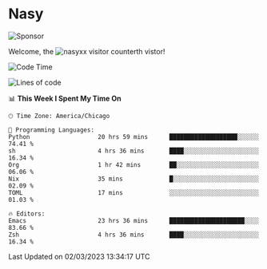 # Nasy

<!--
<p align="center">
<img height="200" src="https://github-readme-stats.vercel.app/api?username=nasyxx&count_private=true&show_icons=true&theme=dracula&include_all_commits=true"/>
<img height="200" src="https://github-readme-stats.vercel.app/api/top-langs/?username=nasyxx&theme=dracula&hide=html,jupyter+notebook&count_private=true&show_icons=true"/>
</p>

  
----------------
-->

![Sponsor](https://img.shields.io/static/v1.svg?label=Sponsor&message=%E2%9D%A4&logo=GitHub&style=flat&color=pink)
 
Welcome, the ![nasyxx visitor counter](https://count.getloli.com/get/@nasyxx?theme=rule34)th vistor!
 
<!--START_SECTION:waka-->
![Code Time](http://img.shields.io/badge/Code%20Time-3%2C201%20hrs%2051%20mins-blue)

![Lines of code](https://img.shields.io/badge/From%20Hello%20World%20I%27ve%20Written-6.0%20million%20lines%20of%20code-blue)

📊 **This Week I Spent My Time On** 

```text
🕑︎ Time Zone: America/Chicago

💬 Programming Languages: 
Python                   20 hrs 59 mins      ███████████████████░░░░░░   74.41 % 
sh                       4 hrs 36 mins       ████░░░░░░░░░░░░░░░░░░░░░   16.34 % 
Org                      1 hr 42 mins        ██░░░░░░░░░░░░░░░░░░░░░░░   06.06 % 
Nix                      35 mins             █░░░░░░░░░░░░░░░░░░░░░░░░   02.09 % 
TOML                     17 mins             ░░░░░░░░░░░░░░░░░░░░░░░░░   01.03 % 

🔥 Editors: 
Emacs                    23 hrs 36 mins      █████████████████████░░░░   83.66 % 
Zsh                      4 hrs 36 mins       ████░░░░░░░░░░░░░░░░░░░░░   16.34 % 
```


 Last Updated on 02/03/2023 13:34:17 UTC
<!--END_SECTION:waka-->

<!-- ![visitors](https://visitor-badge.laobi.icu/badge?page_id=nasyxx.nasyxx) -->
